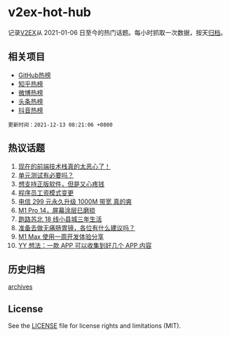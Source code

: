 # v2ex-hot-hub

 记录[V2EX](https://www.v2ex.com/)从 2021-01-06 日至今的热门话题。每小时抓取一次数据，按天[归档](archives)。
 
 ## 相关项目

- [GitHub热榜](https://github.com/snaildev/github-hot-hub)
- [知乎热榜](https://github.com/snaildev/zhihu-hot-hub)
- [微博热榜](https://github.com/snaildev/weibo-hot-hub)
- [头条热榜](https://github.com/snaildev/toutiao-hot-hub)
- [抖音热榜](https://github.com/snaildev/douyin-hot-hub)


 `更新时间：2021-12-13 08:21:06 +0800`

## 热议话题

1. [现在的前端技术栈真的太恶心了！](https://www.v2ex.com/t/821702)
1. [单元测试有必要吗？](https://www.v2ex.com/t/821608)
1. [想支持正版软件，但是又心疼钱](https://www.v2ex.com/t/821653)
1. [程序员工资模式变更](https://www.v2ex.com/t/821610)
1. [电信 299 元永久升级 1000M 带宽 真的爽](https://www.v2ex.com/t/821649)
1. [M1 Pro 14，屏幕涂层已磨损](https://www.v2ex.com/t/821673)
1. [跑路苏北 18 线小县城三年生活](https://www.v2ex.com/t/821635)
1. [准备去做无痛肠胃镜，各位有什么建议吗？](https://www.v2ex.com/t/821634)
1. [M1 Max 使用一周开发体验分享](https://www.v2ex.com/t/821665)
1. [YY 想法：一款 APP 可以收集到好几个 APP 内容](https://www.v2ex.com/t/821632)

## 历史归档

[archives](archives)

## License

See the [LICENSE](LICENSE) file for license rights and limitations (MIT).
